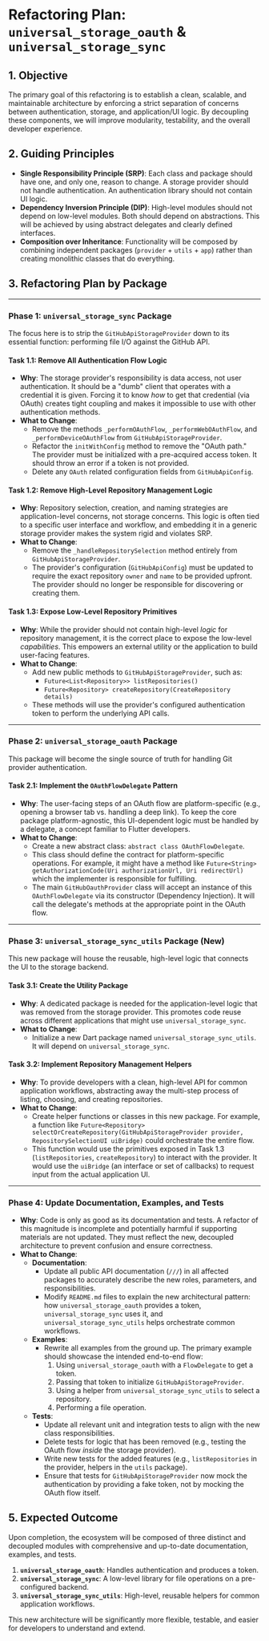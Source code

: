# Refactoring Plan: `universal_storage_oauth` & `universal_storage_sync`

## 1. Objective

The primary goal of this refactoring is to establish a clean, scalable, and maintainable architecture by enforcing a strict separation of concerns between authentication, storage, and application/UI logic. By decoupling these components, we will improve modularity, testability, and the overall developer experience.

## 2. Guiding Principles

- **Single Responsibility Principle (SRP)**: Each class and package should have one, and only one, reason to change. A storage provider should not handle authentication. An authentication library should not contain UI logic.
- **Dependency Inversion Principle (DIP)**: High-level modules should not depend on low-level modules. Both should depend on abstractions. This will be achieved by using abstract delegates and clearly defined interfaces.
- **Composition over Inheritance**: Functionality will be composed by combining independent packages (`provider` + `utils` + `app`) rather than creating monolithic classes that do everything.

## 3. Refactoring Plan by Package

---

### **Phase 1: `universal_storage_sync` Package**

The focus here is to strip the `GitHubApiStorageProvider` down to its essential function: performing file I/O against the GitHub API.

#### **Task 1.1: Remove All Authentication Flow Logic**

- **Why**: The storage provider's responsibility is data access, not user authentication. It should be a "dumb" client that operates with a credential it is given. Forcing it to know _how_ to get that credential (via OAuth) creates tight coupling and makes it impossible to use with other authentication methods.
- **What to Change**:
  - Remove the methods `_performOAuthFlow`, `_performWebOAuthFlow`, and `_performDeviceOAuthFlow` from `GitHubApiStorageProvider`.
  - Refactor the `initWithConfig` method to remove the "OAuth path." The provider must be initialized with a pre-acquired access token. It should throw an error if a token is not provided.
  - Delete any `OAuth` related configuration fields from `GitHubApiConfig`.

#### **Task 1.2: Remove High-Level Repository Management Logic**

- **Why**: Repository selection, creation, and naming strategies are application-level concerns, not storage concerns. This logic is often tied to a specific user interface and workflow, and embedding it in a generic storage provider makes the system rigid and violates SRP.
- **What to Change**:
  - Remove the `_handleRepositorySelection` method entirely from `GitHubApiStorageProvider`.
  - The provider's configuration (`GitHubApiConfig`) must be updated to require the exact repository `owner` and `name` to be provided upfront. The provider should no longer be responsible for discovering or creating them.

#### **Task 1.3: Expose Low-Level Repository Primitives**

- **Why**: While the provider should not contain high-level _logic_ for repository management, it is the correct place to expose the low-level _capabilities_. This empowers an external utility or the application to build user-facing features.
- **What to Change**:
  - Add new public methods to `GitHubApiStorageProvider`, such as:
    - `Future<List<Repository>> listRepositories()`
    - `Future<Repository> createRepository(CreateRepository details)`
  - These methods will use the provider's configured authentication token to perform the underlying API calls.

---

### **Phase 2: `universal_storage_oauth` Package**

This package will become the single source of truth for handling Git provider authentication.

#### **Task 2.1: Implement the `OAuthFlowDelegate` Pattern**

- **Why**: The user-facing steps of an OAuth flow are platform-specific (e.g., opening a browser tab vs. handling a deep link). To keep the core package platform-agnostic, this UI-dependent logic must be handled by a delegate, a concept familiar to Flutter developers.
- **What to Change**:
  - Create a new abstract class: `abstract class OAuthFlowDelegate`.
  - This class should define the contract for platform-specific operations. For example, it might have a method like `Future<String> getAuthorizationCode(Uri authorizationUrl, Uri redirectUrl)` which the implementer is responsible for fulfilling.
  - The main `GitHubOauthProvider` class will accept an instance of this `OAuthFlowDelegate` via its constructor (Dependency Injection). It will call the delegate's methods at the appropriate point in the OAuth flow.

---

### **Phase 3: `universal_storage_sync_utils` Package (New)**

This new package will house the reusable, high-level logic that connects the UI to the storage backend.

#### **Task 3.1: Create the Utility Package**

- **Why**: A dedicated package is needed for the application-level logic that was removed from the storage provider. This promotes code reuse across different applications that might use `universal_storage_sync`.
- **What to Change**:
  - Initialize a new Dart package named `universal_storage_sync_utils`. It will depend on `universal_storage_sync`.

#### **Task 3.2: Implement Repository Management Helpers**

- **Why**: To provide developers with a clean, high-level API for common application workflows, abstracting away the multi-step process of listing, choosing, and creating repositories.
- **What to Change**:
  - Create helper functions or classes in this new package. For example, a function like `Future<Repository> selectOrCreateRepository(GitHubApiStorageProvider provider, RepositorySelectionUI uiBridge)` could orchestrate the entire flow.
  - This function would use the primitives exposed in Task 1.3 (`listRepositories`, `createRepository`) to interact with the provider. It would use the `uiBridge` (an interface or set of callbacks) to request input from the actual application UI.

---

### **Phase 4: Update Documentation, Examples, and Tests**

- **Why**: Code is only as good as its documentation and tests. A refactor of this magnitude is incomplete and potentially harmful if supporting materials are not updated. They must reflect the new, decoupled architecture to prevent confusion and ensure correctness.
- **What to Change**:
  - **Documentation**:
    - Update all public API documentation (`///`) in all affected packages to accurately describe the new roles, parameters, and responsibilities.
    - Modify `README.md` files to explain the new architectural pattern: how `universal_storage_oauth` provides a token, `universal_storage_sync` uses it, and `universal_storage_sync_utils` helps orchestrate common workflows.
  - **Examples**:
    - Rewrite all examples from the ground up. The primary example should showcase the intended end-to-end flow:
      1.  Using `universal_storage_oauth` with a `FlowDelegate` to get a token.
      2.  Passing that token to initialize `GitHubApiStorageProvider`.
      3.  Using a helper from `universal_storage_sync_utils` to select a repository.
      4.  Performing a file operation.
  - **Tests**:
    - Update all relevant unit and integration tests to align with the new class responsibilities.
    - Delete tests for logic that has been removed (e.g., testing the OAuth flow _inside_ the storage provider).
    - Write new tests for the added features (e.g., `listRepositories` in the provider, helpers in the `utils` package).
    - Ensure that tests for `GitHubApiStorageProvider` now mock the authentication by providing a fake token, not by mocking the OAuth flow itself.

## 5. Expected Outcome

Upon completion, the ecosystem will be composed of three distinct and decoupled modules with comprehensive and up-to-date documentation, examples, and tests.

1.  **`universal_storage_oauth`**: Handles authentication and produces a token.
2.  **`universal_storage_sync`**: A low-level library for file operations on a pre-configured backend.
3.  **`universal_storage_sync_utils`**: High-level, reusable helpers for common application workflows.

This new architecture will be significantly more flexible, testable, and easier for developers to understand and extend.
